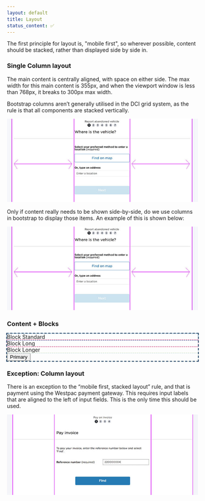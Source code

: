 ```yaml
---
layout: default
title: Layout
status_content: ✅
---
```


The first principle for layout is, "mobile first", so wherever possible, content should be stacked, rather than displayed side by side in.

### Single Column layout

The main content is centrally aligned, with space on either side. The max width for this main content is 355px, and when the viewport window is less than 768px, it breaks to 300px max width.

Bootstrap columns aren’t generally utilised in the DCI grid system, as the rule is that all components are stacked vertically. 

![](img/layout-single-column.jpg)

Only if content really needs to be shown side-by-side, do we use columns in bootstrap to display those items. An example of this is shown below:

![](img/layout-single-column.jpg)

### Content + Blocks

<div clas="dci-content-column" style="outline: 2px dashed #244566">
    <div class="dci dci-block-standard" style="outline: 1px dashed #277BB4">
        <label class="font-bold"> Block Standard </label>
    </div>
    <div class="dci dci-block-long" style="outline: 1px dashed #E50E56;">
        <label class="font-bold"> Block Long </label>
    </div>
    <div class="dci dci-block-longer" style="outline: 1px dashed #CBE3EF">
        <label class="font-bold"> Block Longer </label>
    </div>
    <div class="dci dci-block-longer" style="outline: 1px dashed #E1ECC6">
        <button class="dci-button dci-button--primary">Primary</button>
    </div>
</div>

### Exception: Column layout

There is an exception to the “mobile first, stacked layout” rule, and that is payment using the Westpac payment gateway. This requires input labels that are aligned to the left of input fields. This is the only time this should be used.

![](img/layout-two-column.jpg)

